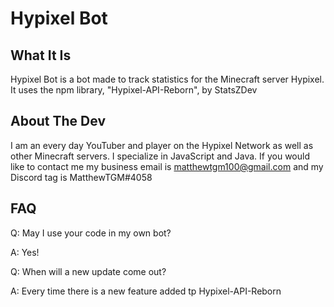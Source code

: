 # Hypixel Bot
## What It Is
Hypixel Bot is a bot made to track statistics for the Minecraft server Hypixel. It uses the npm library, "Hypixel-API-Reborn", by StatsZDev

## About The Dev
I am an every day YouTuber and player on the Hypixel Network as well as other Minecraft servers. I specialize in JavaScript and Java.
If you would like to contact me my business email is matthewtgm100@gmail.com and my Discord tag is MatthewTGM#4058

## FAQ
Q: May I use your code in my own bot?

A: Yes!


Q: When will a new update come out?

A: Every time there is a new feature added tp Hypixel-API-Reborn
